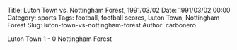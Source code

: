 Title: Luton Town vs. Nottingham Forest, 1991/03/02
Date: 1991/03/02 00:00
Category: sports
Tags: football, football scores, Luton Town, Nottingham Forest
Slug: luton-town-vs-nottingham-forest
Author: carbonero


Luton Town 1 - 0 Nottingham Forest
